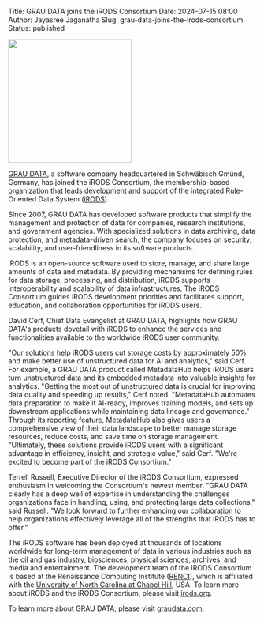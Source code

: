 Title: GRAU DATA joins the iRODS Consortium
Date: 2024-07-15 08:00
Author: Jayasree Jaganatha
Slug: grau-data-joins-the-irods-consortium
Status: published

<p><img src="{filename}/images/grau_data_logo.png" width="250px" /></p>

[GRAU DATA](https://www.graudata.com/en/), a software company headquartered in Schwäbisch Gmünd, Germany, has joined the iRODS Consortium, the membership-based organization that leads development and support of the integrated Rule-Oriented Data System ([iRODS](https://irods.org)).

Since 2007, GRAU DATA has developed software products that simplify the management and protection of data for companies, research institutions, and government agencies. With specialized solutions in data archiving, data protection, and metadata-driven search, the company focuses on security, scalability, and user-friendliness in its software products.

iRODS is an open-source software used to store, manage, and share large amounts of data and metadata. By providing mechanisms for defining rules for data storage, processing, and distribution, iRODS supports interoperability and scalability of data infrastructures. The iRODS Consortium guides iRODS development priorities and facilitates support, education, and collaboration opportunities for iRODS users.

David Cerf, Chief Data Evangelist at GRAU DATA, highlights how GRAU DATA's products dovetail with iRODS to enhance the services and functionalities available to the worldwide iRODS user community.

"Our solutions help iRODS users cut storage costs by approximately 50% and make better use of unstructured data for AI and analytics," said Cerf. For example, a GRAU DATA product called MetadataHub helps iRODS users turn unstructured data and its embedded metadata into valuable insights for analytics. "Getting the most out of unstructured data is crucial for improving data quality and speeding up results," Cerf noted. "MetadataHub automates data preparation to make it AI-ready, improves training models, and sets up downstream applications while maintaining data lineage and governance."
 
Through its reporting feature, MetadataHub also gives users a comprehensive view of their data landscape to better manage storage resources, reduce costs, and save time on storage management. "Ultimately, these solutions provide iRODS users with a significant advantage in efficiency, insight, and strategic value," said Cerf. "We're excited to become part of the iRODS Consortium."

Terrell Russell, Executive Director of the iRODS Consortium, expressed enthusiasm in welcoming the Consortium's newest member. "GRAU DATA clearly has a deep well of expertise in understanding the challenges organizations face in handling, using, and protecting large data collections," said Russell. "We look forward to further enhancing our collaboration to help organizations effectively leverage all of the strengths that iRODS has to offer."

The iRODS software has been deployed at thousands of locations worldwide for long-term management of data in various industries such as the oil and gas industry, biosciences, physical sciences, archives, and media and entertainment. The development team of the iRODS Consortium is based at the Renaissance Computing Institute ([RENCI](https://renci.org)), which is affiliated with the [University of North Carolina at Chapel Hill](https://unc.edu), USA. To learn more about iRODS and the iRODS Consortium, please visit [irods.org](https://irods.org).

To learn more about GRAU DATA, please visit [graudata.com](https://www.graudata.com/en/).
